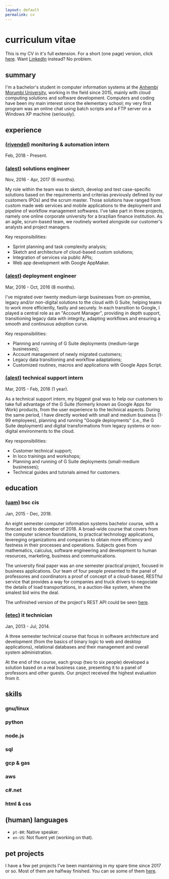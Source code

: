 ```yaml
---
layout: default
permalink: cv
---
```


# curriculum vitae

This is my CV in it's full extension. For a short (one page) version, click
[here](#). Want [LinkedIn](linkedin.com/in/caianert) instead? No problem.


## summary

I'm a bachelor's student in computer information systems at the [Anhembi
Morumbi University](anhembi.br), working in the field since 2015, mainly with
cloud computing solutions and software development. Computers and coding have
been my main interest since the elementary school; my very first program was an
online chat using batch scripts and a FTP server on a Windows XP machine
(seriously).


## experience

### [(rivendel)](rivendel.com.br) monitoring & automation intern

Feb, 2018 - Present.

### [(alest)](alest.com.br) solutions engineer

Nov, 2016 - Apr, 2017 (6 months).

My role within the team was to sketch, develop and test case-specific solutions
based on the requirements and criterias previously defined by our customers
(POs) and the scrum master. Those solutions have ranged from custom made web
services and mobile applications to the deployment and pipeline of workflow
management softwares. I've take part in three projects, namely one online
corporate university for a brazilian finance institution. As an agile,
scrum-based team, we routinely worked alongside our customer's analysts and
project managers.

Key responsibilities:
 - Sprint planning and task complexity analysis;
 - Sketch and architecture of cloud-based custom solutions;
 - Integration of services via public APIs;
 - Web app development with Google AppMaker.

### [(alest)](alest.com.br) deployment engineer

Mar, 2016 - Oct, 2016 (8 months).

I've migrated over twenty medium-large businesses from on-premise, legacy
and/or non-digital solutions to the cloud with G Suite, helping teams to work
more efficiently, fastly and securely. In each transition to Google, I played a
central role as an "Account Manager", providing in depth support, transitioning
legacy data with integrity, adapting workflows and ensuring a smooth and
continuous adoption curve.

Key responsibilities:
 - Planning and running of G Suite deployments (medium-large businesses);
 - Account management of newly migrated customers;
 - Legacy data transitioning and workflow adaptations;
 - Customized routines, macros and applications with Google Apps Script.

### [(alest)](alest.com.br) technical support intern

Mar, 2015 - Feb, 2016 (1 year).

As a technical support intern, my biggest goal was to help our customers to
take full advantage of the G Suite (formerly known as Google Apps for Work)
products, from the user experience to the technical aspects. During the same
period, I have directly worked with small and medium business (1-99 employees),
planning and running "Google deployments" (i.e., the G Suite deployment) and
digital transformations from legacy systems or non-digital environments to the
cloud.

Key responsibilities:
 - Customer technical support;
 - In loco trainings and workshops;
 - Planning and running of G Suite deployments (small-medium businesses);
 - Technical guides and tutorials aimed for customers.


## education

### [(uam)](portal.anhembi.br/graduacao/cursos/sistemas-de-informacao) bsc cis

Jan, 2015 - Dec, 2018.

An eight semester computer information systems bachelor course, with a forecast
end to december of 2018. A broad-wide course that covers from the computer
science foundations, to practical technology applications, levereging
organizations and companies to obtain more efficiency and fastness in their
processes and operations. Subjects goes from mathematics, calculus, software
engineering and development to human resources, marketing, business and
communications.

The university final paper was an one semester practical project, focused in
business applications. Our team of four people presented to the panel of
professores and coordinators a proof of concept of a cloud-based, RESTful
service that provides a way for companies and truck drivers to negociate the
details of load transportations, in a auction-like system, where the smalest
bid wins the deal.

The unfinished version of the project's REST API could be seen
[here](github.com/caianrais/mcore).


### [(etec)](vestibulinhoetec.com.br/unidades-cursos/curso.asp?c=702) it technician

Jan, 2013 - Jul, 2014.

A three semester technical course that focus in software architecture and
development (from the basics of binary logic to web and desktop applications),
relational databases and their management and overall system administration.

At the end of the course, each group (two to six people) developed a solution
based on a real business case, presenting it to a panel of professors and other
guests. Our project received the highest evaluation from it.


## skills

### gnu/linux

### python

### node.js

### sql

### gcp & gas

### aws

### c#.net

### html & css


## (human) languages

 - `pt-BR`: Native speaker.
 - `en-US`: Not fluent yet (working on that).


## pet projects

I have a few pet projects I've been maintaining in my spare time since 2017 or
so. Most of them are halfway finished. You can se some of them [here](caian.org/projs).
